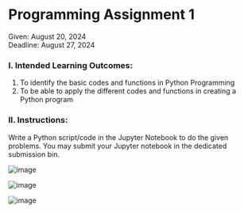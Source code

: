 # Programming Assignment 1

Given: August 20, 2024
<br/>Deadline: August 27, 2024

### I. Intended Learning Outcomes:
  1. To identify the basic codes and functions in Python Programming
  2. To be able to apply the different codes and functions in creating a Python program

### II. Instructions:
  Write a Python script/code in the Jupyter Notebook to do the given problems. You may submit your Jupyter notebook in the dedicated submission bin.

![image](https://github.com/user-attachments/assets/6f05f5b6-d355-45bb-8fc2-0c5bf4aeca84)

![image](https://github.com/user-attachments/assets/9be508fa-6d4f-4c33-9916-79950f183ca6)

![image](https://github.com/user-attachments/assets/96462fc4-6976-4f26-a655-3db0b087d32d)
